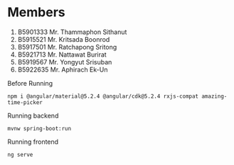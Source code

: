 Members
=======

  1. B5901333 Mr. Thammaphon Sithanut
  2. B5915521 Mr. Kritsada Boonrod
  3. B5917501 Mr. Ratchapong Sritong
  4. B5921713 Mr. Nattawat Burirat 
  5. B5919567 Mr. Yongyut Srisuban
  6. B5922635 Mr. Aphirach Ek-Un


Before Running
    
    npm i @angular/material@5.2.4 @angular/cdk@5.2.4 rxjs-compat amazing-time-picker

Running backend
    
    mvnw spring-boot:run
    
Running frontend
    
    ng serve
